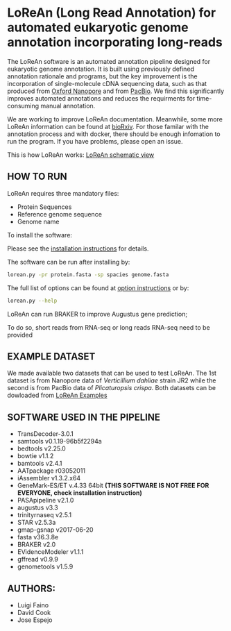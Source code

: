 # LoReAn (Long Read Annotation) for automated eukaryotic genome annotation incorporating long-reads

The LoReAn software is an automated annotation pipeline designed for eukaryotic genome annotation. It is built using previously 
defined annotation rationale and programs, but the key improvement is the incorporation of single-molecule cDNA sequencing data, 
such as that produced from [Oxford Nanopore](https://nanoporetech.com/) and from [PacBio](http://www.pacb.com/applications/rna-sequencing/). 
We find this significantly improves automated annotations and reduces the requirments for time-consuming manual annotation. 

We are working to improve LoReAn documentation. Meanwhile, some more LoReAn information can be found at 
[bioRxiv](https://www.biorxiv.org/content/early/2017/12/08/230359). For those familar with the annotation process and 
with docker, there should be enough infomation to run the program. If you have problems, please open an issue.

This is how LoReAn works: [LoReAn schematic view](https://github.com/lfaino/LoReAn/wiki)

## HOW TO RUN

LoReAn requires three mandatory files:
* Protein Sequences
* Reference genome sequence 
* Genome name

To install the software:

Please see the [installation instructions](INSTALL.md) for details. 

The software can be run after installing by:
```bash
lorean.py -pr protein.fasta -sp spacies genome.fasta 
```
The full list of options can be found at [option instructions](OPTIONS.md) or by:

```bash
lorean.py --help
```

LoReAn can run BRAKER to improve Augustus gene prediction;

To do so, short reads from RNA-seq or long reads RNA-seq need to be provided

## EXAMPLE DATASET

We made available two datasets that can be used to test LoReAn. The 1st dataset is from Nanopore data of *Verticillium dahliae* 
strain JR2 while the second is from PacBio data of *Plicaturopsis crispa*. Both datasets can be dowloaded from 
[LoReAn Examples ](https://github.com/lfaino/LoReAn_Example)


## SOFTWARE USED IN THE PIPELINE


- TransDecoder-3.0.1
- samtools v0.1.19-96b5f2294a
- bedtools v2.25.0
- bowtie  v1.1.2
- bamtools v2.4.1
- AATpackage r03052011 
- iAssembler v1.3.2.x64
- GeneMark-ES/ET v.4.33 64bit **(THIS SOFTWARE IS NOT FREE FOR EVERYONE, check installation instruction)** 
- PASApipeline v2.1.0 
- augustus v3.3
- trinityrnaseq v2.5.1
- STAR v2.5.3a
- gmap-gsnap v2017-06-20
- fasta v36.3.8e
- BRAKER v2.0
- EVidenceModeler v1.1.1
- gffread  v0.9.9
- genometools v1.5.9


## AUTHORS:
- Luigi Faino
- David Cook
- Jose Espejo


